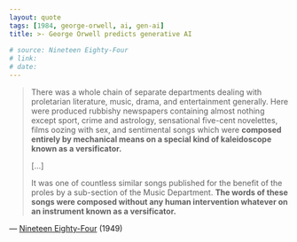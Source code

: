 ```yaml
---
layout: quote
tags: [1984, george-orwell, ai, gen-ai]
title: >- George Orwell predicts generative AI
  
# source: Nineteen Eighty-Four
# link:
# date: 
---
```

> There was a whole chain of separate departments dealing with proletarian literature, music, drama, and entertainment generally. Here were produced rubbishy newspapers containing almost nothing except sport, crime and astrology, sensational five-cent novelettes, films oozing with sex, and sentimental songs which were **composed entirely by mechanical means on a special kind of kaleidoscope known as a versificator.**
>
> [...]
>
> It was one of countless similar songs published for the benefit of the proles by a sub-section of the Music Department. **The words of these songs were composed without any human intervention whatever on an instrument known as a versificator.**

— [Nineteen Eighty-Four] (1949)

[Nineteen Eighty-Four]: https://en.wikipedia.org/wiki/Nineteen_Eighty-Four
